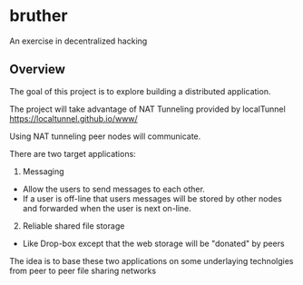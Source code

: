 # bruther
An exercise in decentralized hacking

## Overview

The goal of this project is to explore building a distributed application.

The project will take advantage of NAT Tunneling provided by localTunnel
https://localtunnel.github.io/www/

Using NAT tunneling peer nodes will communicate.

There are two target applications:

1. Messaging

* Allow the users to send messages to each other.
* If a user is off-line that users messages will be stored by other nodes and forwarded when the user is next on-line.

2. Reliable shared file storage

* Like Drop-box except that the web storage will be "donated" by peers

The idea is to base these two applications on some underlaying technolgies from peer to peer file sharing networks




